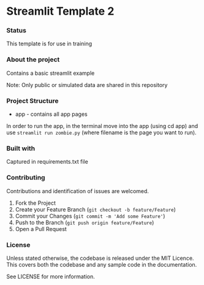 # Streamlit Template 2

### Status
This template is for use in training

### About the project
Contains a basic streamlit example

Note: Only public or simulated data are shared in this repository

### Project Structure

* app - contains all app pages

In order to run the app, in the terminal move into the app (using cd app)
and use `streamlit run zombie.py` (where filename is the page you want to run).

### Built with
Captured in requirements.txt file

### Contributing
Contributions and identification of issues are welcomed.

1. Fork the Project
2. Create your Feature Branch (`git checkout -b feature/Feature`)
3. Commit your Changes (`git commit -m 'Add some Feature'`)
4. Push to the Branch (`git push origin feature/Feature`)
5. Open a Pull Request

### License
Unless stated otherwise, the codebase is released under the MIT Licence. This covers both the codebase and any sample code in the documentation.

See LICENSE for more information.